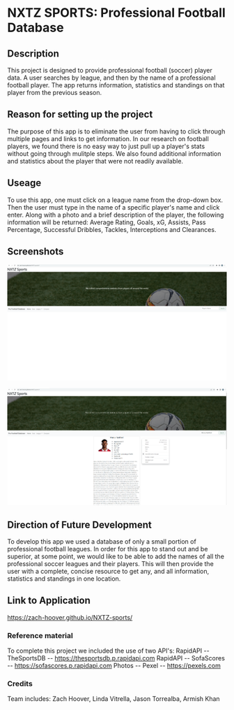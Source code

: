 # NXTZ SPORTS: Professional Football Database

## Description
This project is designed to provide professional football (soccer) player data.  A user searches by league, and then by the name of a professional football player. The app returns information, statistics and standings on that player from the previous season.

## Reason for setting up the project
The purpose of this app is to eliminate the user from having to click through multiple pages and links to get information. In our research on football players, we found there is no easy way to just pull up a player's stats without going through mulitple steps. We also found additional  information and statistics about the player that were not readily available. 

## Useage
To use this app, one must click on a league name from the drop-down box.  Then the user must type in the name of a specific player's name and 
click enter. Along with a photo and a brief description of the player, the following information will be returned: Average Rating, Goals, xG, Assists, Pass Percentage, Successful Dribbles, Tackles, Interceptions and Clearances.

## Screenshots
![Alt text](<imgs/Screenshot 2023-07-24 202017.png>)

![Alt text](<imgs/Screenshot 2023-07-24 201950.png>)

## Direction of Future Development
To develop this app we used a database of only a small portion of professional football leagues. In order for this app to stand out and be
superior, at some point, we would like to be able to add the names of all the professional soccer leagues and their players. This will then provide the user with a complete, concise resource to get any, and all information, statistics and standings in one location.

## Link to Application

https://zach-hoover.github.io/NXTZ-sports/

### Reference material
To complete this project we included the use of two API's:
RapidAPI -- TheSportsDB -- https://thesportsdb.p.rapidapi.com
RapidAPI -- SofaScores -- https://sofascores.p.rapidapi.com
Photos -- Pexel -- https://pexels.com

### Credits
Team includes: Zach Hoover, Linda Vitrella, Jason Torrealba, Armish Khan

